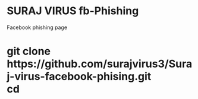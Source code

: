 SURAJ VIRUS 
fb-Phishing
===========

Facebook phishing page

<h1> git clone https://github.com/surajvirus3/Suraj-virus-facebook-phising.git <br>
cd

